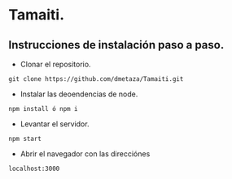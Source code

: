# Tamaiti.

## Instrucciones de instalación paso a paso.

- Clonar el repositorio.

```
git clone https://github.com/dmetaza/Tamaiti.git
```

- Instalar las deoendencias de node.

```
npm install ó npm i
```

- Levantar el servidor.

```
npm start
```

- Abrir el navegador con las direcciónes

```
localhost:3000
```
